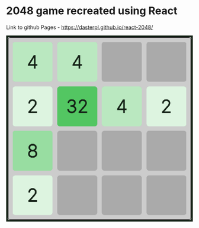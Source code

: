 # 2048 game recreated using React
Link to github Pages - https://dasterpl.github.io/react-2048/

![game screenshot](https://github.com/DasterPL/react-2048/blob/master/public/logo512.png?raw=true)
